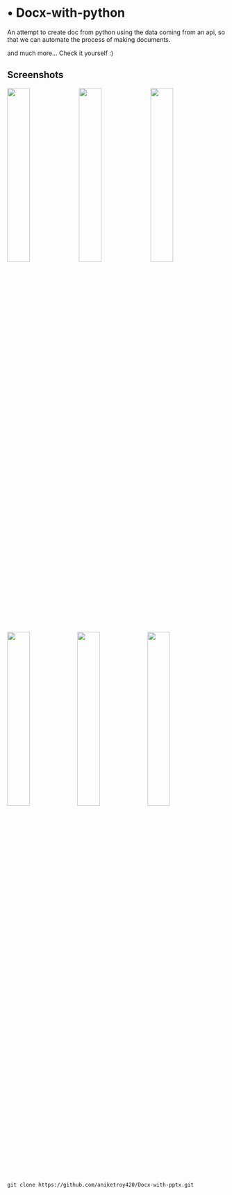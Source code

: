 # •	Docx-with-python

An attempt to create doc from python using the data coming from an api, so that we can automate the process of making documents.

and much more...
Check it yourself :)

## Screenshots

<img src="https://i.imgur.com/rNaVfYj.png?raw=true" width="32%"> <img src="https://i.imgur.com/QwptSZl.png?raw=true" width="32%"> <img src="https://i.imgur.com/4pTjJPW.png?raw=true" width="32%">
<img src="https://i.imgur.com/uQm7yxi.png?raw=true" width="32%"><img src="https://i.imgur.com/zamK5JM.png?raw=true" width="32%"><img src="https://i.imgur.com/ZXm3ZZ9.png?raw=true" width="32%">






```
git clone https://github.com/aniketroy420/Docx-with-pptx.git
```



```

```
